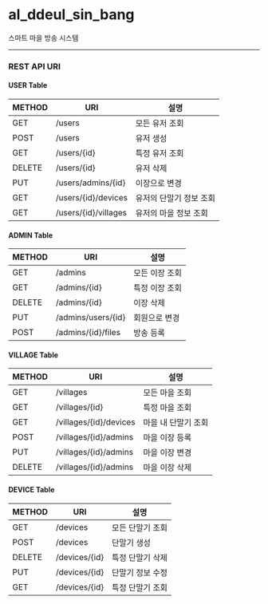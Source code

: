# al_ddeul_sin_bang
스마트 마을 방송 시스템


<hr>

### REST API URI

#### USER Table
|METHOD|URI|설명|
|--|--|--|
|GET|/users|모든 유저 조회|
|POST|/users|유저 생성|
|GET|/users/{id}|특정 유저 조회|
|DELETE|/users/{id}|유저 삭제|
|PUT|/users/admins/{id}|이장으로 변경|
|GET|/users/{id}/devices|유저의 단말기 정보 조회|
|GET|/users/{id}/villages|유저의 마을 정보 조회|

#### ADMIN Table
|METHOD|URI|설명|
|--|--|--|
|GET|/admins|모든 이장 조회|
|GET|/admins/{id}|특정 이장 조회|
|DELETE|/admins/{id}|이장 삭제|
|PUT|/admins/users/{id}|회원으로 변경|
|POST|/admins/{id}/files|방송 등록|

#### VILLAGE Table
|METHOD|URI|설명|
|--|--|--|
|GET|/villages|모든 마을 조회|
|GET|/villages/{id}|특정 마을 조회|
|GET|/villages/{id}/devices|마을 내 단말기 조회|
|POST|/villages/{id}/admins|마을 이장 등록|
|PUT|/villages/{id}/admins|마을 이장 변경|
|DELETE|/villages/{id}/admins|마을 이장 삭제|

#### DEVICE Table
|METHOD|URI|설명|
|--|--|--|
|GET|/devices|모든 단말기 조회|
|POST|/devices|단말기 생성|
|DELETE|/devices/{id}|특정 단말기 삭제|
|PUT|/devices/{id}|단말기 정보 수정|
|GET|/devices/{id}|특정 단말기 조회|
